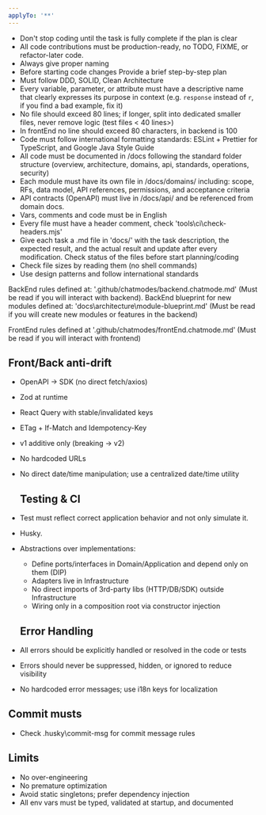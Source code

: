 ```yaml
---
applyTo: '**'
---
```


- Don't stop coding until the task is fully complete if the plan is clear
- All code contributions must be production-ready, no TODO, FIXME, or
  refactor-later code.
- Always give proper naming
- Before starting code changes Provide a brief step-by-step plan
- Must follow DDD, SOLID, Clean Architecture
- Every variable, parameter, or attribute must have a descriptive name that
  clearly expresses its purpose in context (e.g. `response` instead of `r`, if
  you find a bad example, fix it)
- No file should exceed 80 lines; if longer, split into dedicated smaller files,
  never remove logic (test files < 40 lines>)
- In frontEnd no line should exceed 80 characters, in backend is 100
- Code must follow international formatting standards: ESLint + Prettier for
  TypeScript, and Google Java Style Guide
- All code must be documented in /docs following the standard folder structure
  (overview, architecture, domains, api, standards, operations, security)
- Each module must have its own file in /docs/domains/ including: scope, RFs,
  data model, API references, permissions, and acceptance criteria
- API contracts (OpenAPI) must live in /docs/api/ and be referenced from domain
  docs.
- Vars, comments and code must be in English
- Every file must have a header comment, check 'tools\ci\check-headers.mjs'
- Give each task a .md file in 'docs/' with the task description, the expected
  result, and the actual result and update after every modification. Check
  status of the files before start planning/coding
- Check file sizes by reading them (no shell commands)
- Use design patterns and follow international standards

BackEnd rules defined at: '.github/chatmodes/backend.chatmode.md' (Must be read
if you will interact with backend). BackEnd blueprint for new modules defined
at: 'docs\architecture\module-blueprint.md' (Must be read if you will create new
modules or features in the backend)

FrontEnd rules defined at '.github/chatmodes/frontEnd.chatmode.md' (Must be read
if you will interact with frontend)

## Front/Back anti-drift

- OpenAPI → SDK (no direct fetch/axios)
- Zod at runtime
- React Query with stable/invalidated keys
- ETag + If-Match and Idempotency-Key
- v1 additive only (breaking → v2)
- No hardcoded URLs
- No direct date/time manipulation; use a centralized date/time utility

  ## Testing & CI

- Test must reflect correct application behavior and not only simulate it.
- Husky.
- Abstractions over implementations:
  - Define ports/interfaces in Domain/Application and depend only on them (DIP)
  - Adapters live in Infrastructure
  - No direct imports of 3rd-party libs (HTTP/DB/SDK) outside Infrastructure
  - Wiring only in a composition root via constructor injection

  ## Error Handling

- All errors should be explicitly handled or resolved in the code or tests
- Errors should never be suppressed, hidden, or ignored to reduce visibility
- No hardcoded error messages; use i18n keys for localization

## Commit musts

- Check .husky\commit-msg for commit message rules

## Limits

- No over-engineering
- No premature optimization
- Avoid static singletons; prefer dependency injection
- All env vars must be typed, validated at startup, and documented
